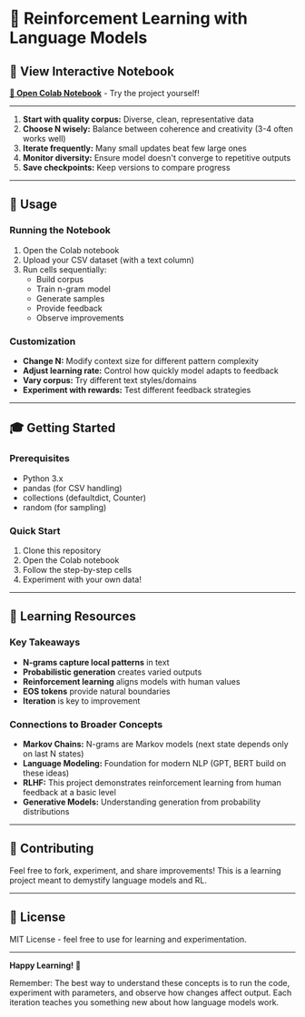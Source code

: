 # 🧠 Reinforcement Learning with Language Models

## 🔗 View Interactive Notebook
**[🚀 Open Colab Notebook](https://colab.research.google.com/drive/183fep_N2ucR3ul8r6cQ2CxN4dtcSLtwP?usp=sharing)** - Try the project yourself!

---

1. **Start with quality corpus:** Diverse, clean, representative data
2. **Choose N wisely:** Balance between coherence and creativity (3-4 often works well)
3. **Iterate frequently:** Many small updates beat few large ones
4. **Monitor diversity:** Ensure model doesn't converge to repetitive outputs
5. **Save checkpoints:** Keep versions to compare progress

---

## 🚀 Usage

### Running the Notebook
1. Open the Colab notebook
2. Upload your CSV dataset (with a text column)
3. Run cells sequentially:
   - Build corpus
   - Train n-gram model
   - Generate samples
   - Provide feedback
   - Observe improvements

### Customization
- **Change N:** Modify context size for different pattern complexity
- **Adjust learning rate:** Control how quickly model adapts to feedback
- **Vary corpus:** Try different text styles/domains
- **Experiment with rewards:** Test different feedback strategies

---

## 🎓 Getting Started

### Prerequisites
- Python 3.x
- pandas (for CSV handling)
- collections (defaultdict, Counter)
- random (for sampling)

### Quick Start
1. Clone this repository
2. Open the Colab notebook
3. Follow the step-by-step cells
4. Experiment with your own data!

---

## 📖 Learning Resources

### Key Takeaways
- **N-grams capture local patterns** in text
- **Probabilistic generation** creates varied outputs
- **Reinforcement learning** aligns models with human values
- **EOS tokens** provide natural boundaries
- **Iteration** is key to improvement

### Connections to Broader Concepts
- **Markov Chains:** N-grams are Markov models (next state depends only on last N states)
- **Language Modeling:** Foundation for modern NLP (GPT, BERT build on these ideas)
- **RLHF:** This project demonstrates reinforcement learning from human feedback at a basic level
- **Generative Models:** Understanding generation from probability distributions

---

## 🤝 Contributing
Feel free to fork, experiment, and share improvements! This is a learning project meant to demystify language models and RL.

---

## 📝 License
MIT License - feel free to use for learning and experimentation.

---

**Happy Learning! 🎉**

Remember: The best way to understand these concepts is to run the code, experiment with parameters, and observe how changes affect output. Each iteration teaches you something new about how language models work.
